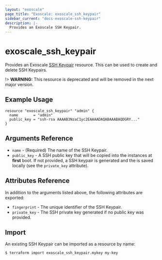 ```yaml
---
layout: "exoscale"
page_title: "Exoscale: exoscale_ssh_keypair"
sidebar_current: "docs-exoscale-ssh-keypair"
description: |-
  Provides an Exoscale SSH Keypair.
---
```


# exoscale\_ssh\_keypair

Provides an Exoscale [SSH Keypair][ssh-keypairs-doc] resource. This can be used to create and delete SSH Keypairs.

!> **WARNING:** This resource is deprecated and will be removed in the next major version.

## Example Usage

```hcl
resource "exoscale_ssh_keypair" "admin" {
  name       = "admin"
  public_key = "ssh-rsa AAAAB3NzaC1yc2EAAAADAQABAAABAQDGRY..."
}
```


## Arguments Reference

* `name` - (Required) The name of the SSH Keypair.
* `public_key` - A SSH public key that will be copied into the instances at **first** boot. If not provided, a SSH keypair is generated and the is saved locally (see the `private_key` attribute).


## Attributes Reference

In addition to the arguments listed above, the following attributes are exported:

* `fingerprint` - The unique identifier of the SSH Keypair.
* `private_key` - The SSH private key generated if no public key was provided.


## Import

An existing SSH Keypair can be imported as a resource by name:

```console
$ terraform import exoscale_ssh_keypair.mykey my-key
```


[ssh-keypairs-doc]: https://community.exoscale.com/documentation/compute/ssh-keypairs/
